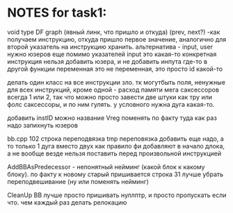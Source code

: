 # NOTES for task1:
void type
DF graph (явный линк, что пришло и откуда) (prev, next?) -как получаем инструкцию, откуда пришло первое значение, аналогично для второй
указатель на инструкцию хранить. альтернатива - input, user
нужно юзеров еще помимо указателей
input это какая-то конкретная инструкция
нельзя добавить юзера, и не добавить инпута где-то в другой функции
переменная это не переменная, это просто id какой-то

делать один класс на все инструкции зло. тк могутбыть поля, ненужные для всех инструкций, кроме одной - расход памяти мега
саксессоров всегда 1 или 2, так что можно просто завести две штуки как тру или фолс саксессоры, и по ним гулять.
у условного нужна дуга какая-то.

добавить instID
можно название Vreg поменять по факту туда как раз надо запихнуть юзеров

bb.cpp
102 строка переподвязка
tmp переповязка добавить еще надо, а то только 1 дуга вместо двух
как правило фи добавляют в начало длока, а не вообще везде
нельзя поставить перед произвольной инструкцией

AddBBAsPredecessor - непонятный нейминг (какой блок к какому блоку). по факту к новому старый пришивается
строка 31 лучше убрать переподвешивание (ну или поменять нейминг)

CleanUp BB лучше просто пришивать нуллптр, и просто пропускать если что. чем каждый раз делать релокацию